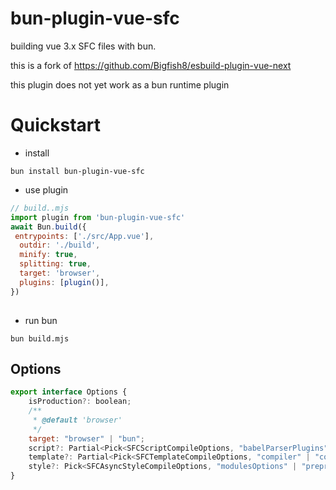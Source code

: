 # bun-plugin-vue-sfc

building vue 3.x SFC files with bun.


this is a fork of <https://github.com/Bigfish8/esbuild-plugin-vue-next>

this plugin does not yet work as a bun runtime plugin

# Quickstart

- install

```
bun install bun-plugin-vue-sfc

```

- use plugin

```js
// build..mjs
import plugin from 'bun-plugin-vue-sfc'
await Bun.build({
 entrypoints: ['./src/App.vue'],
  outdir: './build',
  minify: true,
  splitting: true,
  target: 'browser',
  plugins: [plugin()],
})
 
```

- run bun

```
bun build.mjs
```

## Options

```js
export interface Options {
	isProduction?: boolean;
	/**
	 * @default 'browser'
	 */
	target: "browser" | "bun";
	script?: Partial<Pick<SFCScriptCompileOptions, "babelParserPlugins" | "globalTypeFiles" | "defineModel" | "propsDestructure" | "fs" | "reactivityTransform" | "hoistStatic">>;
	template?: Partial<Pick<SFCTemplateCompileOptions, "compiler" | "compilerOptions" | "preprocessOptions" | "preprocessLang" | "preprocessCustomRequire" | "transformAssetUrls" | "ssr">>;
	style?: Pick<SFCAsyncStyleCompileOptions, "modulesOptions" | "preprocessLang" | "preprocessOptions" | "postcssOptions" | "postcssPlugins">;
}

```
